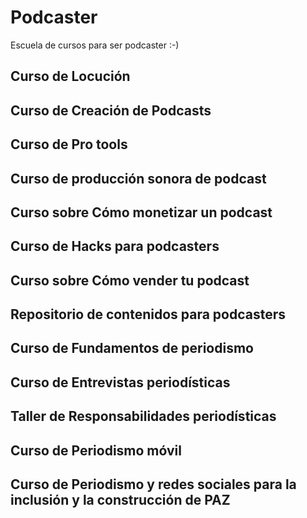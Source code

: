 # Podcaster

Escuela de cursos para ser podcaster :-)

## Curso de Locución

## Curso de Creación de Podcasts

## Curso de Pro tools

## Curso de producción sonora de podcast

## Curso sobre Cómo monetizar un podcast

## Curso de Hacks para podcasters

## Curso sobre Cómo vender tu podcast

## Repositorio de contenidos para podcasters

## Curso de Fundamentos de periodismo

## Curso de Entrevistas periodísticas

## Taller de Responsabilidades periodísticas

## Curso de Periodismo móvil

## Curso de Periodismo y redes sociales para la inclusión y la construcción de PAZ
